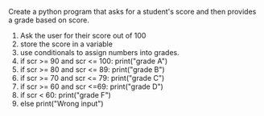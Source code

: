 Create a python program that asks for a student's score and then provides a grade based on score.

1. Ask the user for their score out of 100
2. store the score in a variable
3. use conditionals to assign numbers into grades.
4. if scr >= 90 and scr <= 100: print("grade A")
5. if scr >= 80 and scr <= 89: print("grade B")
6. if scr >= 70 and scr <= 79: print("grade C")
7. if scr >= 60 and scr <=69:  print("grade D")
8. if scr < 60: print("grade F")
9. else print("Wrong input")

